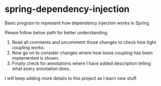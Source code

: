 # spring-dependency-injection
Basic program to represent how dependency injection works in Spring

Please follow below path for better understanding.

1) Read all comments and uncomment those changes to check how tight coupling works.
2) Now go on to consider changes where how loose coupling has been implemented is shown.
3) Finally check for annotations where I have added description telling what every annotation does.

I will keep adding more details to this project as I learn new stuff.

